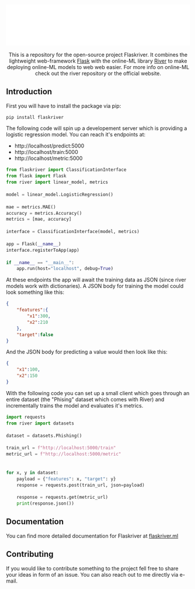 <p align="center">
    <img src="docs/img/text.png" alt="logo">
</p>

<p align="center">
    This is a repository for the open-source project Flaskriver. It combines the lightweight web-framework <a href="https://flask.palletsprojects.com/en/2.2.x/">Flask</a> with the online-ML library <a href="https://github.com/online-ml/river">River</a> to make deploying online-ML models to web web easier. For more info on online-ML check out the river repository or the official website.
</p>

## Introduction

First you will have to install the package via pip:

```sh
pip install flaskriver
```

The following code will spin up a developement server which is providing a logistic regression model. You can reach it's endpoints at:
- http://localhost/predict:5000
- http://localhost/train:5000
- http://localhost/metric:5000

```python
from flaskriver import ClassificationInterface
from flask import Flask
from river import linear_model, metrics

model = linear_model.LogisticRegression()

mae = metrics.MAE()
accuracy = metrics.Accuracy()
metrics = [mae, accuracy]

interface = ClassificationInterface(model, metrics)

app = Flask(__name__)
interface.registerToApp(app)

if __name__ == "__main__":
    app.run(host="localhost", debug=True)
```

At these endpoints the app will await the training data as JSON (since river models work with dictionaries). A JSON body for training the model could look something like this:

```json
{
    "features":{
        "x1":300,
        "x2":210
    },
    "target":false
}
```

And the JSON body for predicting a value would then look like this:

```json
{
    "x1":100,
    "x2":150
}
```

With the following code you can set up a small client which goes through an entire dataset (the "Phising" dataset which comes with River) and incrementally trains the model and evaluates it's metrics.

```python
import requests
from river import datasets

dataset = datasets.Phishing()

train_url = f"http://localhost:5000/train"
metric_url = f"http://localhost:5000/metric"


for x, y in dataset:
    payload = {"features": x, "target": y}
    response = requests.post(train_url, json=payload)

    response = requests.get(metric_url)
    print(response.json())
```

## Documentation
You can find more detailed documentation for Flaskriver at <a href="https://flaskriver.ml">flaskriver.ml</a>

## Contributing
If you would like to contribute something to the project fell free to share your ideas in form of an issue. You can also reach out to me directly via e-mail.
